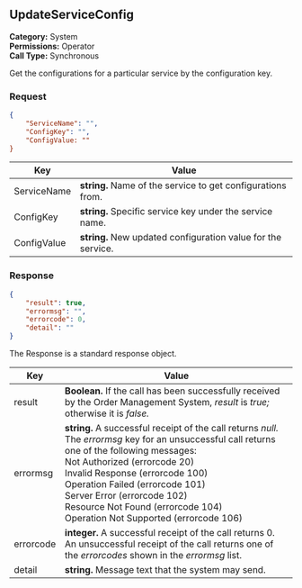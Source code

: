 ## UpdateServiceConfig

**Category:** System<br />**Permissions:** Operator<br />**Call Type:** Synchronous

Get the configurations for a particular service by the configuration key.

### Request

```json
{
	"ServiceName": "",
	"ConfigKey": "",
	"ConfigValue: ""
}
```

| Key         | Value                                                        |
| ----------- | ------------------------------------------------------------ |
| ServiceName      	  | **string.**  Name of the service to get configurations from. |
| ConfigKey      	  | **string.**  Specific service key under the service name. |
| ConfigValue      	  | **string.**  New updated configuration value for the service. |

### Response

```json
{
    "result": true,
    "errormsg": "",
    "errorcode": 0,
    "detail": ""
}
```
The Response is a standard response object.

| Key       | Value                                                        |
| --------- | ------------------------------------------------------------ |
| result    | **Boolean.** If the call has been successfully received by the Order Management System, *result* is *true;* otherwise it is *false.* |
| errormsg  | **string.** A successful receipt of the call returns *null.* The *errormsg* key for an unsuccessful call returns one of the following messages:<br />Not Authorized (errorcode 20)<br />Invalid Response (errorcode 100)<br />Operation Failed (errorcode 101)<br />Server Error (errorcode 102)<br />Resource Not Found (errorcode 104)<br />Operation Not Supported (errorcode 106) |
| errorcode | **integer.** A successful receipt of the call returns 0. An unsuccessful receipt of the call returns one of the *errorcodes* shown in the *errormsg* list. |
| detail    | **string.** Message text that the system may send.      
